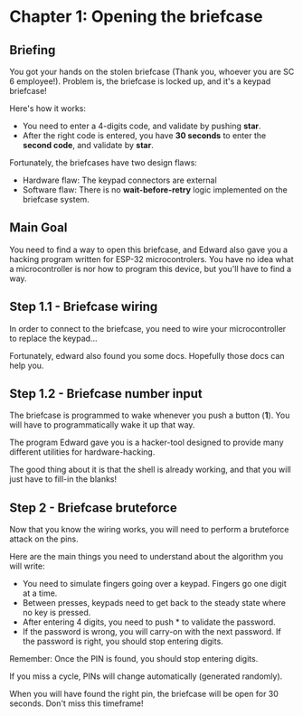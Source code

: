# Chapter 1: Opening the briefcase

## Briefing

You got your hands on the stolen briefcase (Thank you, whoever you are SC 6 employee!).
Problem is, the briefcase is locked up, and it's a keypad briefcase!

Here's how it works:
 * You need to enter a 4-digits code, and validate by pushing **star**.
 * After the right code is entered, you have **30 seconds** to enter the **second code**, and validate by **star**.

Fortunately, the briefcases have two design flaws:
 * Hardware flaw: The keypad connectors are external
 * Software flaw: There is no **wait-before-retry** logic implemented on the briefcase system.
## Main Goal

You need to find a way to open this briefcase, and Edward also gave you a hacking program written for ESP-32 microcontrolers.
You have no idea what a microcontroller is nor how to program this device, but you'll have to find a way.

## Step 1.1 - Briefcase wiring

In order to connect to the briefcase, you need to wire your microcontroller to replace the keypad...

Fortunately, edward also found you some docs. Hopefully those docs can help you.




## Step 1.2 - Briefcase number input

The briefcase is programmed to wake whenever you push a button (**1**).
You will have to programmatically wake it up that way.

The program Edward gave you is a hacker-tool designed to provide many different utilities for hardware-hacking.

The good thing about it is that the shell is already working, and that you will just have to fill-in the blanks!

## Step 2 - Briefcase bruteforce

Now that you know the wiring works, you will need to perform a bruteforce attack on the pins.

Here are the main things you need to understand about the algorithm you will write:
 * You need to simulate fingers going over a keypad. Fingers go one digit at a time.
 * Between presses, keypads need to get back to the steady state where no key is pressed.
 * After entering 4 digits, you need to push * to validate the password.
 * If the password is wrong, you will carry-on with the next password. If the password is right, you should stop entering digits.

Remember: Once the PIN is found, you should stop entering digits.

If you miss a cycle, PINs will change automatically (generated randomly).

When you will have found the right pin, the briefcase will be open for 30 seconds. Don't miss this timeframe!
